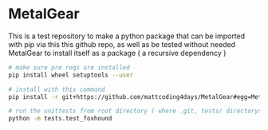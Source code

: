 # MetalGear
This is a test repository to make a python package that can be imported
with pip via this this github repo, as well as be tested without needed MetalGear
to install itself as a package ( a recursive dependency )


``` bash
# make sure pre reqs are installed
pip install wheel setuptools --user

# install with this command
pip install -r git+https://github.com/mattcoding4days/MetalGear#egg=MetalGear --user

# run the unittests from root directory ( where .git, tests/ directorys are )
python -m tests.test_foxhound
```
